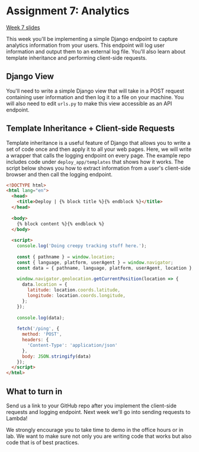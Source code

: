 Assignment 7:  Analytics
========

[Week 7 slides](https://docs.google.com/presentation/d/1O3mh5e6nY46rENSuxEYg6mqi7bDv2ZasN_BTrMxfYeA/edit?usp=sharing)

This week you'll be implementing a simple Django endpoint to capture analytics information from your users. This endpoint will log user information and output them to an external log file. You'll also learn about template inheritance and performing client-side requests.

Django View
-----
You'll need to write a simple Django view that will take in a POST request containing user information and then log it to a file on your machine. You will also need to edit `urls.py` to make this view accessible as an API endpoint.

Template Inheritance + Client-side Requests
-----
Template inheritance is a useful feature of Django that allows you to write a set of code once and then apply it to all your web pages. Here, we will write a wrapper that calls the logging endpoint on every page. The example repo includes code under `deploy_app/templates` that shows how it works. The script below shows you how to extract information from a user's client-side browser and then call the logging endpoint.

```HTML
<!DOCTYPE html>
<html lang="en">
  <head>
    <title>Deploy | {% block title %}{% endblock %}</title>
  </head>
  ​
  <body>
    {% block content %}{% endblock %}
  </body>
  ​
  <script>
    console.log('Doing creepy tracking stuff here.');
​
    const { pathname } = window.location;
    const { language, platform, userAgent } = window.navigator;
    const data = { pathname, language, platform, userAgent, location };
​
    window.navigator.geolocation.getCurrentPosition(location => {
      data.location = {
        latitude: location.coords.latitude,
        longitude: location.coords.longitude,
      };
    });
    
    console.log(data);
​
    fetch('/ping', {
      method: 'POST',
      headers: {
        'Content-Type': 'application/json'
      },
      body: JSON.stringify(data)
    });
  </script>
</html>
```


What to turn in
---------------

Send us a link to your GitHub repo after you implement the client-side requests and logging endpoint. Next week we'll go into sending requests to Lambda!

We strongly encourage you to take time to demo in the office hours or in lab. We want to make sure not only you are writing code that works but also code that is of best practices.
